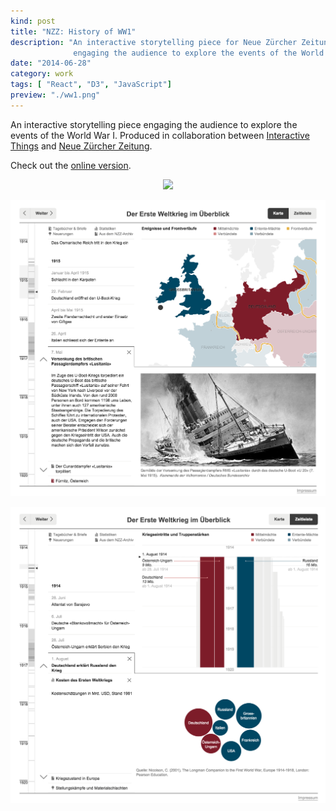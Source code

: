 ```yaml
---
kind: post
title: "NZZ: History of WW1"
description: "An interactive storytelling piece for Neue Zürcher Zeitung 
              engaging the audience to explore the events of the World War I."
date: "2014-06-28"
category: work
tags: [ "React", "D3", "JavaScript"]
preview: "./ww1.png"
---
```


An interactive storytelling piece engaging the audience to explore the events of the World War I. 
Produced in collaboration between
<a href="http://interactivethings.com" target="_blank">Interactive Things</a> and <a href="http://www.nzz.ch" target="_blank">Neue Zürcher Zeitung</a>.

Check out the <a target="_blank" href="http://maps.nzzdali.ch/nzzdata/erster-weltkrieg/">online version</a>.


<div style="text-align: center">
<img src="ww1-anim.gif"/> 
</div>

![](ww1.png) 

![](ww1-2.png) 


